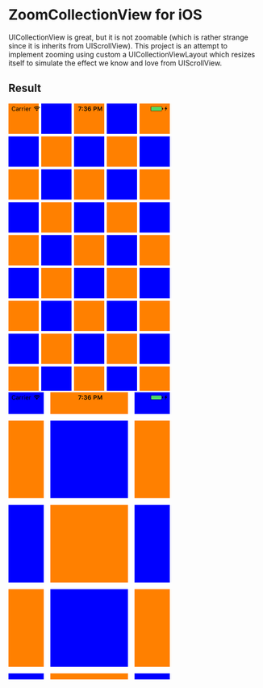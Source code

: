 # ZoomCollectionView for iOS
UICollectionView is great, but it is not zoomable (which is rather strange since
it is inherits from UIScrollView). This project is an attempt to implement zooming
using custom a UICollectionViewLayout which resizes itself to simulate the effect
we know and love from UIScrollView.

## Result
<img src="./scale-default.png" width="320" alt="Default" />
<img src="./scale-zoomed.png" width="320" alt="Zoomed" />
